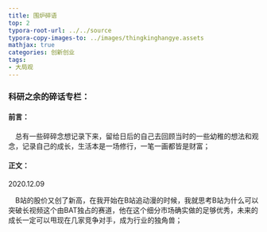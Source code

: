 ```yaml
---
title: 围炉碎语
top: 2
typora-root-url: ../../source
typora-copy-images-to: ../images/thingkinghangye.assets
mathjax: true
categories: 创新创业
tags:
- 大局观
---
```




### 科研之余的碎话专栏：

#### 前言：

&emsp;总有一些碎碎念想记录下来，留给日后的自己去回顾当时的一些幼稚的想法和观念，记录自己的成长，生活本是一场修行，一笔一画都皆是财富；

#### 正文：

2020.12.09 

&emsp;B站的股价又创了新高，在我开始在B站追动漫的时候，我就思考B站为什么可以突破长视频这个由BAT独占的赛道，他在这个细分市场确实做的足够优秀，未来的成长一定可以甩现在几家竞争对手，成为行业的独角兽；



